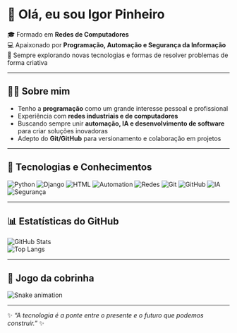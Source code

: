 # 👋 Olá, eu sou Igor Pinheiro  

🎓 Formado em **Redes de Computadores**  
💻 Apaixonado por **Programação, Automação e Segurança da Informação**  
🚀 Sempre explorando novas tecnologias e formas de resolver problemas de forma criativa  

---

## 🧑‍💻 Sobre mim
- Tenho a **programação** como um grande interesse pessoal e profissional  
- Experiência com **redes industriais e de computadores**  
- Buscando sempre unir **automação, IA e desenvolvimento de software** para criar soluções inovadoras  
- Adepto do **Git/GitHub** para versionamento e colaboração em projetos  

---

## 🚩 Tecnologias e Conhecimentos

![Python](https://img.shields.io/badge/Python-3776AB?style=for-the-badge&logo=python&logoColor=white)
![Django](https://img.shields.io/badge/Django-092E20?style=for-the-badge&logo=django&logoColor=white)
![HTML](https://img.shields.io/badge/HTML5-E34F26?style=for-the-badge&logo=html5&logoColor=white)
![Automation](https://img.shields.io/badge/Automação%20Industrial-FF9800?style=for-the-badge&logo=siemens&logoColor=white)
![Redes](https://img.shields.io/badge/Redes%20de%20Computadores-0052CC?style=for-the-badge&logo=cisco&logoColor=white)
![Git](https://img.shields.io/badge/Git-F05032?style=for-the-badge&logo=git&logoColor=white)
![GitHub](https://img.shields.io/badge/GitHub-181717?style=for-the-badge&logo=github&logoColor=white)
![IA](https://img.shields.io/badge/Inteligência%20Artificial-8A2BE2?style=for-the-badge&logo=openai&logoColor=white)
![Segurança](https://img.shields.io/badge/Segurança%20da%20Informação-4CAF50?style=for-the-badge&logo=kalilinux&logoColor=white)

---

## 📊 Estatísticas do GitHub

![GitHub Stats](https://github-readme-stats.vercel.app/api?username=IgorPinheiro&show_icons=true&theme=tokyonight)  
![Top Langs](https://github-readme-stats.vercel.app/api/top-langs/?username=IgorPinheiro&layout=compact&theme=tokyonight)

---

## 🐍 Jogo da cobrinha

![Snake animation](https://github.com/IgorPinheiro/IgorPinheiro/blob/output/github-contribution-grid-snake.svg)

---

✨ _“A tecnologia é a ponte entre o presente e o futuro que podemos construir.”_ ✨

